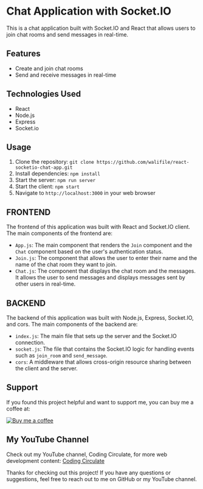 # Chat Application with Socket.IO

This is a chat application built with Socket.IO and React that allows users to join chat rooms and send messages in real-time.

## Features

- Create and join chat rooms
- Send and receive messages in real-time

## Technologies Used

- React
- Node.js
- Express
- Socket.io

## Usage

1. Clone the repository: `git clone https://github.com/walifile/react-socketio-chat-app.git`
2. Install dependencies: `npm install`
3. Start the server: `npm run server`
4. Start the client: `npm start`
5. Navigate to `http://localhost:3000` in your web browser

## FRONTEND

The frontend of this application was built with React and Socket.IO client. The main components of the frontend are:

- `App.js`: The main component that renders the `Join` component and the `Chat` component based on the user's authentication status.
- `Join.js`: The component that allows the user to enter their name and the name of the chat room they want to join.
- `Chat.js`: The component that displays the chat room and the messages. It allows the user to send messages and displays messages sent by other users in real-time.

## BACKEND

The backend of this application was built with Node.js, Express, Socket.IO, and cors. The main components of the backend are:

- `index.js`: The main file that sets up the server and the Socket.IO connection.
- `socket.js`: The file that contains the Socket.IO logic for handling events such as `join_room` and `send_message`.
- `cors`: A middleware that allows cross-origin resource sharing between the client and the server.

## Support

If you found this project helpful and want to support me, you can buy me a coffee at:

[![Buy me a coffee](https://img.shields.io/badge/-Buy%20me%20a%20coffee-orange?logo=buy-me-a-coffee&logoColor=white&labelColor=orange&color=white)](https://www.buymeacoffee.com/waliahmad9)

## My YouTube Channel

Check out my YouTube channel, Coding Circulate, for more web development content: [Coding Circulate](https://www.youtube.com/@codingcirculate/featured)

Thanks for checking out this project! If you have any questions or suggestions, feel free to reach out to me on GitHub or my YouTube channel.
